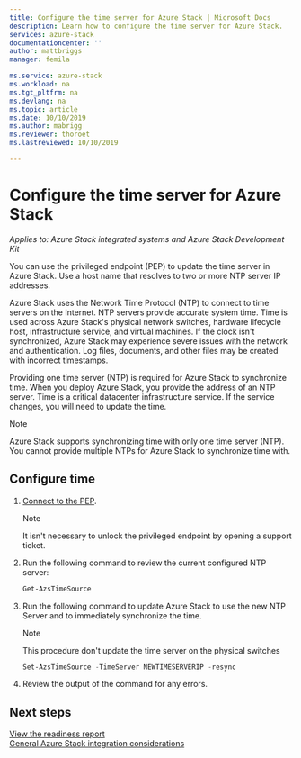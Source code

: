 ```yaml
---
title: Configure the time server for Azure Stack | Microsoft Docs
description: Learn how to configure the time server for Azure Stack.
services: azure-stack
documentationcenter: ''
author: mattbriggs
manager: femila

ms.service: azure-stack
ms.workload: na
ms.tgt_pltfrm: na
ms.devlang: na
ms.topic: article
ms.date: 10/10/2019
ms.author: mabrigg
ms.reviewer: thoroet
ms.lastreviewed: 10/10/2019

---
```


# Configure the time server for Azure Stack

*Applies to: Azure Stack integrated systems and Azure Stack Development Kit*  

You can use the privileged endpoint (PEP) to update the time server in Azure Stack. Use a host name that resolves to two or more NTP server IP addresses.

Azure Stack uses the Network Time Protocol (NTP) to connect to time servers on the Internet. NTP servers provide accurate system time. Time is used across Azure Stack's physical network switches, hardware lifecycle host, infrastructure service, and virtual machines. If the clock isn't synchronized, Azure Stack may experience severe issues with the network and authentication. Log files, documents, and other files may be created with incorrect timestamps.

Providing one time server (NTP) is required for Azure Stack to synchronize time. When you deploy Azure Stack, you provide the address of an NTP server. Time is a critical datacenter infrastructure service. If the service changes, you will need to update the time.

> [!NOTE]
> Azure Stack supports synchronizing time with only one time server (NTP). You cannot provide multiple NTPs for Azure Stack to synchronize time with.

## Configure time

1. [Connect to the PEP](azure-stack-privileged-endpoint.md). 
    > [!Note]  
    > It isn't necessary to unlock the privileged endpoint by opening a support ticket.

2. Run the following command to review the current configured NTP server:

    ```PowerShell
    Get-AzsTimeSource
    ```

3. Run the following command to update Azure Stack to use the new NTP Server and to immediately synchronize the time.

    > [!Note]  
    > This procedure don't update the time server on the physical switches

    ```PowerShell
    Set-AzsTimeSource -TimeServer NEWTIMESERVERIP -resync
    ```

4. Review the output of the command for any errors.


## Next steps

[View the readiness report](azure-stack-validation-report.md)  
[General Azure Stack integration considerations](azure-stack-datacenter-integration.md)  
